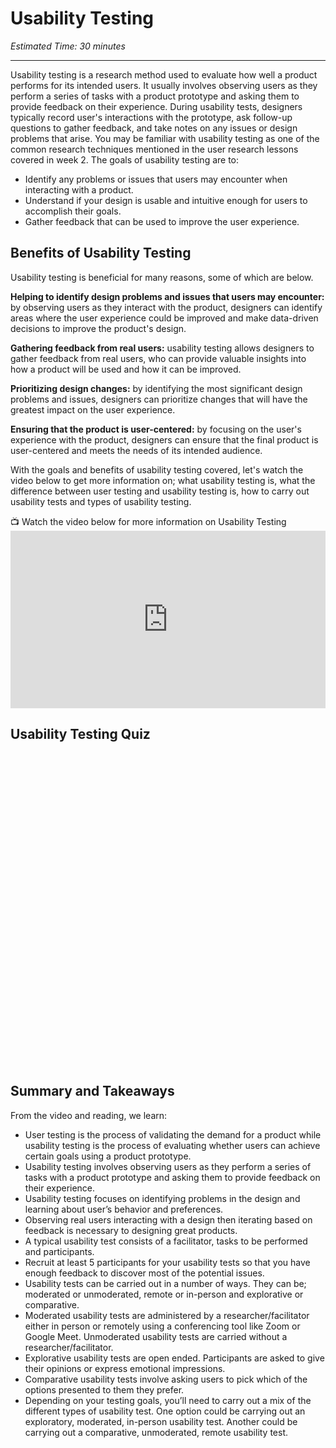 # Usability Testing
*Estimated Time: 30 minutes*

---

Usability testing is a research method used to evaluate how well a product performs for its intended users. It usually involves observing users as they perform a series of tasks with a product prototype and asking them to provide feedback on their experience. During usability tests, designers typically record user's interactions with the prototype, ask follow-up questions to gather feedback, and take notes on any issues or design problems that arise. You may be familiar with usability testing as one of the common research techniques mentioned in the user research lessons covered in week 2. The goals of usability testing are to:

- Identify any problems or issues that users may encounter when interacting with a product.
- Understand if your design is usable and intuitive enough for users to accomplish their goals. 
- Gather feedback that can be used to improve the user experience.


## Benefits of Usability Testing 

Usability testing is beneficial for many reasons, some of which are below.

**Helping to identify design problems and issues that users may encounter:** by observing users as they interact with the product, designers can identify areas where the user experience could be improved and make data-driven decisions to improve the product's design.

**Gathering feedback from real users:** usability testing allows designers to gather feedback from real users, who can provide valuable insights into how a product will be used and how it can be improved.

**Prioritizing design changes:** by identifying the most significant design problems and issues, designers can prioritize changes that will have the greatest impact on the user experience.

**Ensuring that the product is user-centered:** by focusing on the user's experience with the product, designers can ensure that the final product is user-centered and meets the needs of its intended audience.

With the goals and benefits of usability testing covered, let's watch the video below to get more information on; what usability testing is, what the difference between user testing and usability testing is, how to carry out usability tests and types of usability testing.


<aside>
📺 Watch the video below for more information on Usability Testing
</aside>

<div style="position: relative; padding-bottom: 56.25%; height: 0;"> <iframe width="560" height="315" src="https://www.youtube.com/embed/r3j_dwMbLo0" title="YouTube video player" frameborder="0" allow="accelerometer; autoplay; clipboard-write; encrypted-media; gyroscope; picture-in-picture; web-share" allowfullscreen style="position: absolute; top: 0; left: 0; width: 100%; height: 100%;"></iframe>
</div>


## Usability Testing Quiz

<div data-tf-widget="tim0eUqh" data-tf-opacity="100" data-tf-iframe-props="title=Usability Testing" data-tf-transitive-search-params data-tf-medium="snippet" style="width:100%;height:500px;"></div><script src="//embed.typeform.com/next/embed.js"></script>


## Summary and Takeaways

From the video and reading, we learn:

  - User testing is the process of validating the demand for a product while usability testing is the process of evaluating whether users can achieve certain goals using a product prototype. 
  - Usability testing involves observing users as they perform a series of tasks with a product prototype and asking them to provide feedback on their experience.
  - Usability testing focuses on identifying problems in the design and learning about user’s behavior and preferences.   
  - Observing real users interacting with a design then iterating based on feedback is necessary to designing great products. 
  - A typical usability test consists of a facilitator, tasks to be performed and participants.
  - Recruit at least 5 participants for your usability tests so that you have enough feedback to discover most of the potential issues.
  - Usability tests can be carried out in a number of ways. They can be; moderated or unmoderated, remote or in-person and explorative or comparative. 
  - Moderated usability tests are administered by a researcher/facilitator either in person or remotely using a conferencing tool like Zoom or Google Meet. Unmoderated usability tests are carried without a researcher/facilitator.
  - Explorative usability tests are open ended. Participants are asked to give their opinions or express emotional impressions. 
  - Comparative usability tests involve asking users to pick which of the options presented to them they prefer. 
  - Depending on your testing goals, you’ll need to carry out a mix of the different types of usability test. One option could be carrying out an exploratory, moderated, in-person usability test. Another could be carrying out a comparative, unmoderated, remote usability test.


